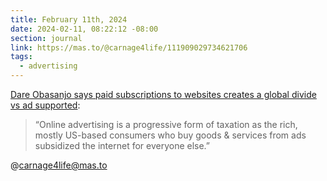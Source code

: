```yaml
---
title: February 11th, 2024
date: 2024-02-11, 08:22:12 -08:00
section: journal
link: https://mas.to/@carnage4life/111909029734621706
tags:
  - advertising
---
```

[Dare Obasanjo says paid subscriptions to websites creates a global divide vs ad supported](https://mas.to/@carnage4life/111909029734621706):

> “Online advertising is a progressive form of taxation as the rich, mostly US-based consumers who buy goods & services from ads subsidized the internet for everyone else.”

@carnage4life@mas.to